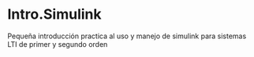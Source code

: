 # Intro.Simulink
Pequeña introducción practica al uso y manejo de simulink para sistemas LTI de primer y segundo orden
